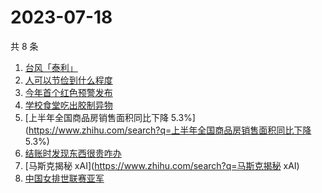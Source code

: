# 2023-07-18

共 8 条

<!-- BEGIN -->
<!-- 最后更新时间 Tue Jul 18 2023 18:12:33 GMT+0800 (China Standard Time) -->

1. [台风「泰利」](https://www.zhihu.com/search?q=台风「泰利」)
1. [人可以节俭到什么程度](https://www.zhihu.com/search?q=人可以节俭到什么程度)
1. [今年首个红色预警发布](https://www.zhihu.com/search?q=今年首个红色预警发布)
1. [学校食堂吃出胶制异物](https://www.zhihu.com/search?q=学校食堂吃出胶制异物)
1. [上半年全国商品房销售面积同比下降
   5.3%](https://www.zhihu.com/search?q=上半年全国商品房销售面积同比下降 5.3%)
1. [结账时发现东西很贵咋办](https://www.zhihu.com/search?q=结账时发现东西很贵咋办)
1. [马斯克揭秘 xAI](https://www.zhihu.com/search?q=马斯克揭秘 xAI)
1. [中国女排世联赛亚军](https://www.zhihu.com/search?q=中国女排世联赛亚军)

<!-- END -->
